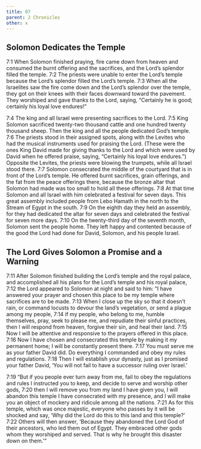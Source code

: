 ```yaml
---
title: 07
parent: 2 Chronicles
other: x
---
```



## Solomon Dedicates the Temple

<a name="7:1">7:1</a> When Solomon finished praying, fire came down from heaven and consumed the burnt offering and the sacrifices, and the Lord’s splendor filled the temple. <a name="7:2">7:2</a> The priests were unable to enter the Lord’s temple because the Lord’s splendor filled the Lord’s temple. <a name="7:3">7:3</a> When all the Israelites saw the fire come down and the Lord’s splendor over the temple, they got on their knees with their faces downward toward the pavement. They worshiped and gave thanks to the Lord, saying, “Certainly he is good; certainly his loyal love endures!”

<a name="7:4">7:4</a> The king and all Israel were presenting sacrifices to the Lord. <a name="7:5">7:5</a> King Solomon sacrificed twenty-two thousand cattle and one hundred twenty thousand sheep. Then the king and all the people dedicated God’s temple. <a name="7:6">7:6</a> The priests stood in their assigned spots, along with the Levites who had the musical instruments used for praising the Lord. (These were the ones King David made for giving thanks to the Lord and which were used by David when he offered praise, saying, “Certainly his loyal love endures.”) Opposite the Levites, the priests were blowing the trumpets, while all Israel stood there. <a name="7:7">7:7</a> Solomon consecrated the middle of the courtyard that is in front of the Lord’s temple. He offered burnt sacrifices, grain offerings, and the fat from the peace offerings there, because the bronze altar that Solomon had made was too small to hold all these offerings. <a name="7:8">7:8</a> At that time Solomon and all Israel with him celebrated a festival for seven days. This great assembly included people from Lebo Hamath in the north to the Stream of Egypt in the south. <a name="7:9">7:9</a> On the eighth day they held an assembly, for they had dedicated the altar for seven days and celebrated the festival for seven more days. <a name="7:10">7:10</a> On the twenty-third day of the seventh month, Solomon sent the people home. They left happy and contented because of the good the Lord had done for David, Solomon, and his people Israel.

## The Lord Gives Solomon a Promise and a Warning

<a name="7:11">7:11</a> After Solomon finished building the Lord’s temple and the royal palace, and accomplished all his plans for the Lord’s temple and his royal palace, <a name="7:12">7:12</a> the Lord appeared to Solomon at night and said to him: “I have answered your prayer and chosen this place to be my temple where sacrifices are to be made. <a name="7:13">7:13</a> When I close up the sky so that it doesn’t rain, or command locusts to devour the land’s vegetation, or send a plague among my people, <a name="7:14">7:14</a> if my people, who belong to me, humble themselves, pray, seek to please me, and repudiate their sinful practices, then I will respond from heaven, forgive their sin, and heal their land. <a name="7:15">7:15</a> Now I will be attentive and responsive to the prayers offered in this place. <a name="7:16">7:16</a> Now I have chosen and consecrated this temple by making it my permanent home; I will be constantly present there. <a name="7:17">7:17</a> You must serve me as your father David did. Do everything I commanded and obey my rules and regulations. <a name="7:18">7:18</a> Then I will establish your dynasty, just as I promised your father David, ‘You will not fail to have a successor ruling over Israel.’

<a name="7:19">7:19</a> “But if you people ever turn away from me, fail to obey the regulations and rules I instructed you to keep, and decide to serve and worship other gods, <a name="7:20">7:20</a> then I will remove you from my land I have given you, I will abandon this temple I have consecrated with my presence, and I will make you an object of mockery and ridicule among all the nations. <a name="7:21">7:21</a> As for this temple, which was once majestic, everyone who passes by it will be shocked and say, ‘Why did the Lord do this to this land and this temple?’ <a name="7:22">7:22</a> Others will then answer, ‘Because they abandoned the Lord God of their ancestors, who led them out of Egypt. They embraced other gods whom they worshiped and served. That is why he brought this disaster down on them.’”